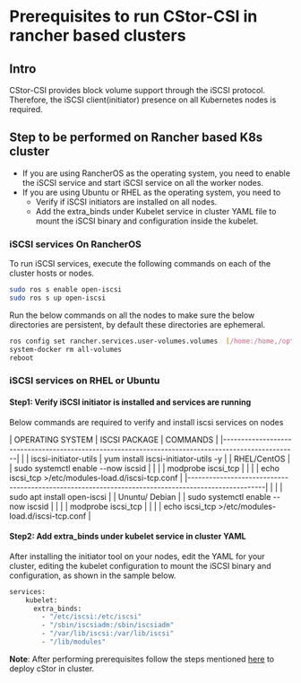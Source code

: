 # Prerequisites to run CStor-CSI in rancher based clusters

## Intro
CStor-CSI provides block volume support through the iSCSI protocol. Therefore, the iSCSI client(initiator) presence on all Kubernetes nodes is required.

## Step to be performed on Rancher based K8s cluster

- If you are using RancherOS as the operating system, you need to enable the iSCSI service and start iSCSI service on all the worker nodes.
- If you are using Ubuntu or RHEL as the operating system, you need to
    - Verify if iSCSI initiators are installed on all nodes.
    - Add the extra_binds under Kubelet service in cluster YAML file to mount the iSCSI binary and configuration inside the kubelet.

### iSCSI services On RancherOS
To run iSCSI services, execute the following commands on each of the cluster hosts or nodes.
```sh
sudo ros s enable open-iscsi
sudo ros s up open-iscsi
```
Run the below commands on all the nodes to make sure the below directories are persistent, by default these directories are ephemeral.
```sh
ros config set rancher.services.user-volumes.volumes  [/home:/home,/opt:/opt,/var/lib/kubelet:/var/lib/kubelet,/etc/kubernetes:/etc/kubernetes,/var/openebs]
system-docker rm all-volumes
reboot
```

### iSCSI services on RHEL or Ubuntu

#### Step1:  Verify iSCSI initiator is installed and services are running

Below commands are required to verify and install iscsi services on nodes

| OPERATING SYSTEM | ISCSI PACKAGE         | COMMANDS                                               |
|---------------------------------------------------------------------------------------------------|
|                  | iscsi-initiator-utils | yum install iscsi-initiator-utils -y	                |
| RHEL/CentOS      |                       | sudo systemctl enable --now iscsid                     |
|                  |                       | modprobe iscsi_tcp                                     |
|                  |                       | echo iscsi_tcp >/etc/modules-load.d/iscsi-tcp.conf     |
|---------------------------------------------------------------------------------------------------|
|                  |                       | sudo apt install open-iscsi                            |
| Ununtu/ Debian   |                       | sudo systemctl enable --now iscsid                     |
|                  |                       | modprobe iscsi_tcp                                     |
|                  |                       | echo iscsi_tcp >/etc/modules-load.d/iscsi-tcp.conf     |

#### Step2: Add extra_binds under kubelet service in cluster YAML

After installing the initiator tool on your nodes, edit the YAML for your cluster, editing the kubelet configuration to mount the iSCSI binary and configuration, as shown in the sample below.

```sh
services:
    kubelet: 
      extra_binds: 
        - "/etc/iscsi:/etc/iscsi"
        - "/sbin/iscsiadm:/sbin/iscsiadm"
        - "/var/lib/iscsi:/var/lib/iscsi"
        - "/lib/modules"
```
**Note**: After performing prerequisites follow the steps mentioned [here](../quick.md) to deploy cStor in cluster.
